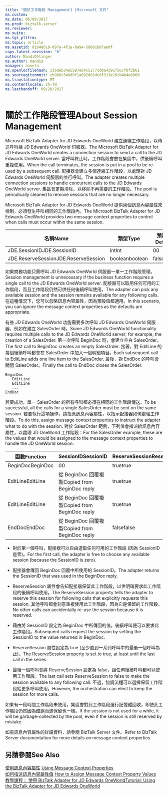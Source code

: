 ```yaml
---
title: "關於工作階段 Management1 |Microsoft 文件"
ms.custom: 
ms.date: 06/08/2017
ms.prod: biztalk-server
ms.reviewer: 
ms.suite: 
ms.tgt_pltfrm: 
ms.topic: article
ms.assetid: d1848619-d97a-4f1e-ba94-59861bd7aedf
caps.latest.revision: "6"
author: MandiOhlinger
ms.author: mandia
manager: anneta
ms.openlocfilehash: 336deb34e5587e64c5177cd0a439c756cf0f2b61
ms.sourcegitcommit: cb908c540d8f1a692d01dc8f313e16cb4b4e696d
ms.translationtype: MT
ms.contentlocale: zh-TW
ms.lasthandoff: 09/20/2017
---
```

# <a name="about-session-management"></a><span data-ttu-id="1ea4b-102">關於工作階段管理</span><span class="sxs-lookup"><span data-stu-id="1ea4b-102">About Session Management</span></span>
<span data-ttu-id="1ea4b-103">Microsoft BizTalk Adapter for JD Edwards OneWorld 建立連線工作階段，以傳送呼叫給 JD Edwards OneWorld 伺服器。</span><span class="sxs-lookup"><span data-stu-id="1ea4b-103">The Microsoft BizTalk Adapter for JD Edwards OneWorld creates a connection session to send a call to the JD Edwards OneWorld server.</span></span> <span data-ttu-id="1ea4b-104">當呼叫終止時，工作階段會放在集區中，供後續呼叫重複使用。</span><span class="sxs-lookup"><span data-stu-id="1ea4b-104">When the call terminates, the session is put in a pool to be re-used by a subsequent call.</span></span> <span data-ttu-id="1ea4b-105">配接器會建立多個連線工作階段，以處理對 JD Edwards OneWorld 伺服器的並行呼叫。</span><span class="sxs-lookup"><span data-stu-id="1ea4b-105">The adapter creates multiple connection sessions to handle concurrent calls to the JD Edwards OneWorld server.</span></span> <span data-ttu-id="1ea4b-106">集區會定期清除，以移除不再需要的工作階段。</span><span class="sxs-lookup"><span data-stu-id="1ea4b-106">The pool is periodically cleaned to remove sessions that are no longer necessary.</span></span>  
  
 <span data-ttu-id="1ea4b-107">Microsoft BizTalk Adapter for JD Edwards OneWorld 提供兩個訊息內容屬性來控制，必須發生呼叫相同的工作階段內。</span><span class="sxs-lookup"><span data-stu-id="1ea4b-107">The Microsoft BizTalk Adapter for JD Edwards OneWorld provides two message context properties to control when calls must occur within the same session.</span></span>  
  
|<span data-ttu-id="1ea4b-108">名稱</span><span class="sxs-lookup"><span data-stu-id="1ea4b-108">Name</span></span>|<span data-ttu-id="1ea4b-109">類型</span><span class="sxs-lookup"><span data-stu-id="1ea4b-109">Type</span></span>|<span data-ttu-id="1ea4b-110">預設值</span><span class="sxs-lookup"><span data-stu-id="1ea4b-110">Default</span></span>|  
|----------|----------|-------------|  
|<span data-ttu-id="1ea4b-111">JDE.SessionID</span><span class="sxs-lookup"><span data-stu-id="1ea4b-111">JDE.SessionID</span></span>|<span data-ttu-id="1ea4b-112">int</span><span class="sxs-lookup"><span data-stu-id="1ea4b-112">Int</span></span>|<span data-ttu-id="1ea4b-113">0</span><span class="sxs-lookup"><span data-stu-id="1ea4b-113">0</span></span>|  
|<span data-ttu-id="1ea4b-114">JDE.ReserveSession</span><span class="sxs-lookup"><span data-stu-id="1ea4b-114">JDE.ReserveSession</span></span>|<span data-ttu-id="1ea4b-115">boolean</span><span class="sxs-lookup"><span data-stu-id="1ea4b-115">boolean</span></span>|<span data-ttu-id="1ea4b-116">false</span><span class="sxs-lookup"><span data-stu-id="1ea4b-116">false</span></span>|  
  
 <span data-ttu-id="1ea4b-117">如果商務功能只需呼叫 JD Edwards OneWorld 伺服器一單一工作階段管理。</span><span class="sxs-lookup"><span data-stu-id="1ea4b-117">Session management is unnecessary if the business function requires a single call to the JD Edwards OneWorld server.</span></span> <span data-ttu-id="1ea4b-118">配接器可以取用任何可用的工作階段，而且工作階段仍然可供任何後續呼叫使用。</span><span class="sxs-lookup"><span data-stu-id="1ea4b-118">The adapter can pick any available session and the session remains available for any following calls.</span></span> <span data-ttu-id="1ea4b-119">在這種情況下，您可以忽略訊息內容屬性，因為預設值都適用。</span><span class="sxs-lookup"><span data-stu-id="1ea4b-119">In this scenario, you can ignore the message context properties as the defaults are appropriate.</span></span>  
  
 <span data-ttu-id="1ea4b-120">有些 JD Edwards OneWorld 功能需要多次呼叫 JD Edwards OneWorld 伺服器，例如在建立 SalesOrder 時。</span><span class="sxs-lookup"><span data-stu-id="1ea4b-120">Some JD Edwards OneWorld functionality requires multiple calls to the JD Edwards OneWorld server; for example, the creation of a SalesOrder.</span></span> <span data-ttu-id="1ea4b-121">第一次呼叫 BeginDoc 時，會建立空白 SalesOrder。</span><span class="sxs-lookup"><span data-stu-id="1ea4b-121">The first call to BeginDoc creates an empty SalesOrder.</span></span> <span data-ttu-id="1ea4b-122">接著，對 EditLine 的每個後續呼叫都會在 SalesOrder 中加入一個明細項目。</span><span class="sxs-lookup"><span data-stu-id="1ea4b-122">Each subsequent call to EditLine adds one line item to the SalesOrder.</span></span> <span data-ttu-id="1ea4b-123">最後，對 EndDoc 的呼叫會關閉 SalesOrder。</span><span class="sxs-lookup"><span data-stu-id="1ea4b-123">Finally the call to EndDoc closes the SalesOrder.</span></span>  
  
```  
BeginDoc  
   EditLine  
   EditLine  
   ...  
EndDoc  
```  
  
 <span data-ttu-id="1ea4b-124">若要成功，單一 SalesOrder 的所有呼叫都必須在相同的工作階段傳送。</span><span class="sxs-lookup"><span data-stu-id="1ea4b-124">To be successful, all the calls for a single SalesOrder must be sent on the same session.</span></span> <span data-ttu-id="1ea4b-125">若要執行這項操作，請指派訊息內容屬性，以指示配接器如何處理工作階段。</span><span class="sxs-lookup"><span data-stu-id="1ea4b-125">To do this, assign message context properties to instruct the adapter what to do with the session.</span></span> <span data-ttu-id="1ea4b-126">對於 SalesOrder 範例，下列值會指派給訊息內容屬性，以處理 JD OneWorld 工作階段：</span><span class="sxs-lookup"><span data-stu-id="1ea4b-126">For the SalesOrder example, these are the values that would be assigned to the message context properties to handle the JD OneWorld session:</span></span>  
  
|<span data-ttu-id="1ea4b-127">函數</span><span class="sxs-lookup"><span data-stu-id="1ea4b-127">Function</span></span>|<span data-ttu-id="1ea4b-128">SessionID</span><span class="sxs-lookup"><span data-stu-id="1ea4b-128">SessionID</span></span>|<span data-ttu-id="1ea4b-129">ReserveSession</span><span class="sxs-lookup"><span data-stu-id="1ea4b-129">ReserveSession</span></span>|  
|--------------|---------------|--------------------|  
|<span data-ttu-id="1ea4b-130">BeginDoc</span><span class="sxs-lookup"><span data-stu-id="1ea4b-130">BeginDoc</span></span>|<span data-ttu-id="1ea4b-131">0</span><span class="sxs-lookup"><span data-stu-id="1ea4b-131">0</span></span>|<span data-ttu-id="1ea4b-132">true</span><span class="sxs-lookup"><span data-stu-id="1ea4b-132">true</span></span>|  
|<span data-ttu-id="1ea4b-133">EditLine</span><span class="sxs-lookup"><span data-stu-id="1ea4b-133">EditLine</span></span>|<span data-ttu-id="1ea4b-134">從 BeginDoc 回覆複製</span><span class="sxs-lookup"><span data-stu-id="1ea4b-134">Copied from BeginDoc reply</span></span>|<span data-ttu-id="1ea4b-135">true</span><span class="sxs-lookup"><span data-stu-id="1ea4b-135">true</span></span>|  
|<span data-ttu-id="1ea4b-136">EditLine</span><span class="sxs-lookup"><span data-stu-id="1ea4b-136">EditLine</span></span>|<span data-ttu-id="1ea4b-137">從 BeginDoc 回覆複製</span><span class="sxs-lookup"><span data-stu-id="1ea4b-137">Copied from BeginDoc reply</span></span>|<span data-ttu-id="1ea4b-138">true</span><span class="sxs-lookup"><span data-stu-id="1ea4b-138">true</span></span>|  
|<span data-ttu-id="1ea4b-139">EndDoc</span><span class="sxs-lookup"><span data-stu-id="1ea4b-139">EndDoc</span></span>|<span data-ttu-id="1ea4b-140">從 BeginDoc 回覆複製</span><span class="sxs-lookup"><span data-stu-id="1ea4b-140">Copied from BeginDoc reply</span></span>|<span data-ttu-id="1ea4b-141">false</span><span class="sxs-lookup"><span data-stu-id="1ea4b-141">false</span></span>|  
  
-   <span data-ttu-id="1ea4b-142">對於第一個呼叫，配接器可以自由選取任何可用的工作階段 (因為 SessionID 是零)。</span><span class="sxs-lookup"><span data-stu-id="1ea4b-142">For the first call, the adapter is free to choose any available session (because the SessionID is zero).</span></span>  
  
-   <span data-ttu-id="1ea4b-143">配接器會傳回 BeginDoc 回覆中所使用的 SessionID。</span><span class="sxs-lookup"><span data-stu-id="1ea4b-143">The adapter returns the SessionID that was used in the BeginDoc reply.</span></span>  
  
-   <span data-ttu-id="1ea4b-144">ReserveSession 屬性會告知配接器保留此工作階段，以供明確要求此工作階段的後續呼叫使用。</span><span class="sxs-lookup"><span data-stu-id="1ea4b-144">The ReserveSession property tells the adapter to reserve this session for following calls that explicitly requests this session.</span></span> <span data-ttu-id="1ea4b-145">其他呼叫都會刻意重複使用此工作階段，因為它是保留的工作階段。</span><span class="sxs-lookup"><span data-stu-id="1ea4b-145">No other calls can accidentally re-use the session because it is reserved.</span></span>  
  
-   <span data-ttu-id="1ea4b-146">藉由將 SessionID 設定為 BeginDoc 中所傳回的值，後續呼叫便可以要求此工作階段。</span><span class="sxs-lookup"><span data-stu-id="1ea4b-146">Subsequent calls request the session by setting the SessionID to the value returned in BeginDoc.</span></span>  
  
-   <span data-ttu-id="1ea4b-147">ReserveSession 屬性設定為 true (至少直到一系列呼叫中的最後一個呼叫為止)。</span><span class="sxs-lookup"><span data-stu-id="1ea4b-147">The ReserveSession property is set to true, at least until the last call in the series.</span></span>  
  
-   <span data-ttu-id="1ea4b-148">最後一個呼叫會將 ReserveSession 設定為 false，讓任何後續呼叫都可以使用工作階段。</span><span class="sxs-lookup"><span data-stu-id="1ea4b-148">The last call sets ReserveSession to false to make the session available to any following call.</span></span> <span data-ttu-id="1ea4b-149">不過，協調流程可以選擇保留工作階段給更多呼叫使用。</span><span class="sxs-lookup"><span data-stu-id="1ea4b-149">However, the orchestration can elect to keep the session for more calls.</span></span>  
  
 <span data-ttu-id="1ea4b-150">如果有一段時間工作階段未使用，集區會對此工作階段進行記憶體回收，即使此工作階段仍然因為錯誤而遭保留也一樣。</span><span class="sxs-lookup"><span data-stu-id="1ea4b-150">If the session is not used for a while, it will be garbage-collected by the pool, even if the session is still reserved by mistake.</span></span>  
  
 <span data-ttu-id="1ea4b-151">如需訊息內容屬性的詳細資料，請參閱 BizTalk Server 文件。</span><span class="sxs-lookup"><span data-stu-id="1ea4b-151">Refer to BizTalk Server documentation for more details on message context properties.</span></span>  
  
## <a name="see-also"></a><span data-ttu-id="1ea4b-152">另請參閱</span><span class="sxs-lookup"><span data-stu-id="1ea4b-152">See Also</span></span>  
 <span data-ttu-id="1ea4b-153">[使用訊息內容屬性](../core/using-message-context-properties2.md) </span><span class="sxs-lookup"><span data-stu-id="1ea4b-153">[Using Message Context Properties](../core/using-message-context-properties2.md) </span></span>  
 <span data-ttu-id="1ea4b-154">[如何指派訊息內容屬性值](../core/how-to-assign-message-context-property-values2.md) </span><span class="sxs-lookup"><span data-stu-id="1ea4b-154">[How to Assign Message Context Property Values](../core/how-to-assign-message-context-property-values2.md) </span></span>  
 [<span data-ttu-id="1ea4b-155">教學課程： 使用 BizTalk Adapter for JD Edwards OneWorld</span><span class="sxs-lookup"><span data-stu-id="1ea4b-155">Tutorial: Using the BizTalk Adapter for JD Edwards OneWorld</span></span>](../core/tutorial-using-the-biztalk-adapter-for-jd-edwards-oneworld.md)